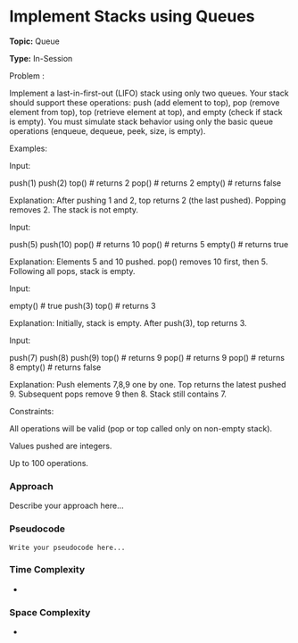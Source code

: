 # Implement Stacks using Queues
**Topic:** Queue

**Type:** In-Session



Problem :

Implement a last-in-first-out (LIFO) stack using only two queues. Your stack should support these operations: push (add element to top), pop (remove element from top), top (retrieve element at top), and empty (check if stack is empty). You must simulate stack behavior using only the basic queue operations (enqueue, dequeue, peek, size, is empty). 

Examples: 

Input: 

 push(1) 
 push(2) 
 top()  # returns 2 
 pop()  # returns 2 
 empty() # returns false 
  
 

Explanation: After pushing 1 and 2, top returns 2 (the last pushed). Popping removes 2. The stack is not empty. 

Input: 

 push(5) 
 push(10) 
 pop()  # returns 10 
 pop()  # returns 5 
 empty() # returns true 
  
 

Explanation: Elements 5 and 10 pushed. pop() removes 10 first, then 5. Following all pops, stack is empty. 

  

  

  

Input: 

 empty() # true 
 push(3) 
 top()   # returns 3 
  
 

Explanation: Initially, stack is empty. After push(3), top returns 3. 

Input: 

 push(7) 
 push(8) 
 push(9) 
 top()   # returns 9 
 pop()   # returns 9 
 pop()   # returns 8 
 empty() # returns false 
  
 

Explanation: Push elements 7,8,9 one by one. Top returns the latest pushed 9. Subsequent pops remove 9 then 8. Stack still contains 7. 

Constraints: 

All operations will be valid (pop or top called only on non-empty stack). 

Values pushed are integers. 

Up to 100 operations. 

### Approach
Describe your approach here...

### Pseudocode
```
Write your pseudocode here...
```

### Time Complexity
- 

### Space Complexity
- 

